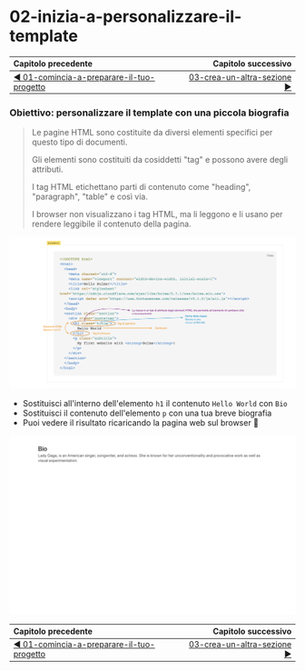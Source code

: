 # 02-inizia-a-personalizzare-il-template

| Capitolo precedente                                                                                                                                          | Capitolo successivo                                                                           |
| :--------------------------------------------------------------------------------------------------------------------------------------------------------------- | ---------------------------------------------------------------------------------------------------: |
| [◀︎ 01-comincia-a-preparare-il-tuo-progetto](../01-comincia-a-preparare-il-tuo-progetto)  | [03-crea-un-altra-sezione ▶︎](../03-crea-un-altra-sezione) |

### Obiettivo: personalizzare il template con una piccola biografia

> Le pagine HTML sono costituite da diversi elementi specifici per questo tipo di documenti.
>
> Gli elementi sono costituiti da cosiddetti "tag" e possono avere degli attributi.
>
> I tag HTML etichettano parti di contenuto come "heading", "paragraph", "table" e così via.
>
> I browser non visualizzano i tag HTML, ma li leggono e li usano per rendere leggibile il contenuto della pagina.


<kbd>![02-elementi-tag](../assets/Lessons/02-elementi-tag.png)</kbd>


* Sostituisci all'interno dell'elemento `h1` il contenuto `Hello World` con `Bio`
* Sostituisci il contenuto dell'elemento `p` con una tua breve biografia
* Puoi vedere il risultato ricaricando la pagina web sul browser 🎉


<kbd>![02-image](../assets/Lessons/02-image.png)</kbd>


| Capitolo precedente  | Capitolo successivo     |
| :--------------- | ---------------: |
| [◀︎ 01-comincia-a-preparare-il-tuo-progetto](../01-comincia-a-preparare-il-tuo-progetto)| [03-crea-un-altra-sezione ▶︎](../03-crea-un-altra-sezione) |
